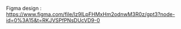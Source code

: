 Figma design : https://www.figma.com/file/lz9lLpFHMxHm2odnwM3R0z/gpt3?node-id=0%3A15&t=RKJVSPfPNsDUcVD9-0
